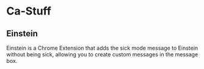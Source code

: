 # Ca-Stuff

## Einstein
Einstein is a Chrome Extension that adds the sick mode message to Einstein without being sick, allowing you to create custom messages in the message box.
